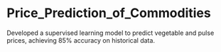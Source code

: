 # Price_Prediction_of_Commodities
Developed a supervised learning model to predict vegetable and pulse prices, achieving 85% accuracy on historical data.
